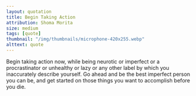 ```yaml
---
layout: quotation
title: Begin Taking Action
attribution: Shoma Morita
size: medium
tags: [quote]
thumbnail: "/img/thumbnails/microphone-420x255.webp"
alttext: quote
---
```


Begin taking action now, while being neurotic or imperfect or a
procrastinator or unhealthy or lazy or any other label by which you
inaccurately describe yourself. Go ahead and be the best imperfect
person you can be, and get started on those things you want to accomplish
before you die.
